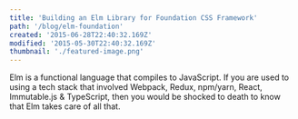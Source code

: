 ```yaml
---
title: 'Building an Elm Library for Foundation CSS Framework'
path: '/blog/elm-foundation'
created: '2015-06-28T22:40:32.169Z'
modified: '2015-05-30T22:40:32.169Z'
thumbnail: './featured-image.png'
---
```


Elm is a functional language that compiles to JavaScript. If you are used to using a tech stack that involved Webpack, 
Redux, npm/yarn, React, Immutable.js & TypeScript, then you would be shocked to death to know that Elm takes care of all
that.